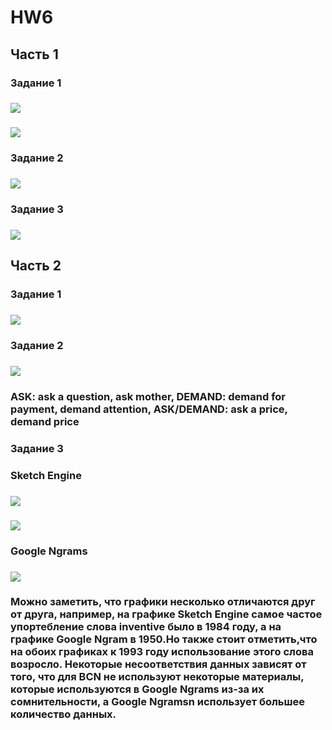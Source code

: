 # HW6
## Часть 1
### Задание 1
### ![](https://pp.userapi.com/c840325/v840325851/72c9c/iPXHvkS45kc.jpg)
### ![](https://sun9-4.userapi.com/c840535/v840535851/73cc9/-gWHON6LV0Q.jpg)
### Задание 2
### ![](https://pp.userapi.com/c824601/v824601851/10a89c/oOSfI_ujxEE.jpg)
### Задание 3
### ![](https://pp.userapi.com/c840025/v840025851/6316e/L68_J0dx3So.jpg)
## Часть 2
### Задание 1
### ![](https://pp.userapi.com/c846120/v846120113/20c3c/68jlvjyOIRw.jpg)
### Задание 2
### ![](https://pp.userapi.com/c831409/v831409113/ce253/vV4nBvSlDTs.jpg)
### ASK: ask a question, ask mother, DEMAND: demand for payment, demand attention, ASK/DEMAND: ask a price, demand price
### Задание 3
### Sketch Engine
### ![](https://pp.userapi.com/c845020/v845020113/2354e/extvsmdCpn0.jpg)
### ![](https://pp.userapi.com/c846522/v846522113/1e925/zVpX9pzFUho.jpg)
### Google Ngrams
### ![](https://pp.userapi.com/c846219/v846219113/1d86c/TPGRSCLLmDw.jpg)
### Можно заметить, что графики несколько отличаются друг от друга, например, на графике Sketch Engine самое частое упортебление слова inventive было в 1984 году, а на графике Google Ngram в 1950.Но также стоит отметить,что на обоих графиках к 1993 году использование этого слова возросло. Некоторые несоответствия данных зависят от того, что для BCN не используют некоторые материалы, которые используются в Google Ngrams из-за их сомнительности, а Google Ngramsn использует большее количество данных.
